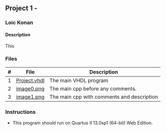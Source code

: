 ## Project 1 - 

### Loic Konan

#### Description

This 

### Files

|   #   | File                         | Description                                |
| :---: | ---------------------------- | ------------------------------------------ |
|   1   | [Project.vhdl](Project.vhdl) | The main VHDL program                      |
|   2   | [image0.png](image0.png)     | The main cpp before any comments.          |
|   3   | [image1.png](image1.png)     | The main cpp with comments and description |

### Instructions

- This program should run on Quartus II 13.0sp1 (64-bit) Web Edition.
